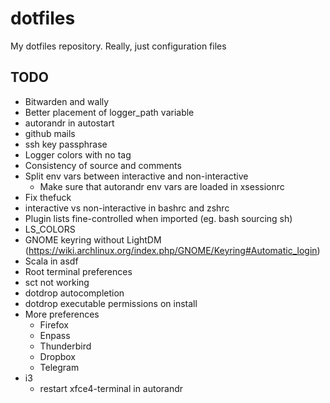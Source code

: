# dotfiles
My dotfiles repository. Really, just configuration files

## TODO
- Bitwarden and wally
- Better placement of logger_path variable
- autorandr in autostart
- github mails
- ssh key passphrase
- Logger colors with no tag
- Consistency of source and comments
- Split env vars between interactive and non-interactive
  + Make sure that autorandr env vars are loaded in xsessionrc
- Fix thefuck
- interactive vs non-interactive in bashrc and zshrc
- Plugin lists fine-controlled when imported (eg. bash sourcing sh)
- LS_COLORS
- GNOME keyring without LightDM
  (https://wiki.archlinux.org/index.php/GNOME/Keyring#Automatic_login)
- Scala in asdf
- Root terminal preferences
- sct not working
- dotdrop autocompletion
- dotdrop executable permissions on install
- More preferences
  + Firefox
  + Enpass
  + Thunderbird
  + Dropbox
  + Telegram
- i3
  + restart xfce4-terminal in autorandr
